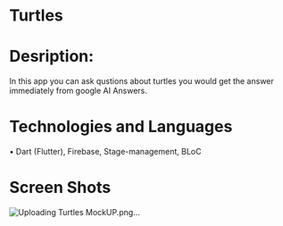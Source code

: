 # Turtles
# Desription: 
In this app you can ask qustions about turtles you would get the answer immediately from google AI Answers.

# Technologies and Languages
•	Dart (Flutter), Firebase, Stage-management, BLoC

# Screen Shots
![Uploading Turtles MockUP.png…]()
